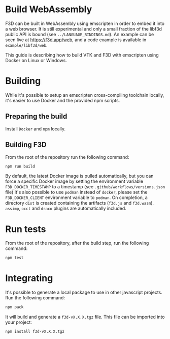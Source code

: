# Build WebAssembly

F3D can be built in WebAssembly using emscripten in order to embed it into a web browser.
It is still experimental and only a small fraction of the libf3d public API is bound (see `../LANGUAGE_BINDINGS.md`).
An example can be seen live at https://f3d.app/web, and a code example is available in `example/libf3d/web`.

This guide is describing how to build VTK and F3D with emscripten using Docker on Linux or Windows.

# Building

While it's possible to setup an emscripten cross-compiling toolchain locally, it's easier to use Docker and the provided npm scripts.

## Preparing the build

Install `Docker` and `npm` locally.

## Building F3D

From the root of the repository run the following command:

```sh
npm run build
```

By default, the latest Docker image is pulled automatically, but you can force a specific Docker image by setting the environment variable `F3D_DOCKER_TIMESTAMP` to a timestamp (see `.github/workflows/versions.json` file)
It's also possible to use `podman` instead of `docker`, please set the `F3D_DOCKER_CLIENT` environment variable to `podman`.
On completion, a directory `dist` is created containing the artifacts (`f3d.js` and `f3d.wasm`).
`assimp`, `occt` and `draco` plugins are automatically included.

# Run tests

From the root of the repository, after the build step, run the following command:

```sh
npm test
```

# Integrating

It's possible to generate a local package to use in other javascript projects.
Run the following command:

```sh
npm pack
```

It will build and generate a `f3d-vX.X.X.tgz` file.
This file can be imported into your project:

```sh
npm install f3d-vX.X.X.tgz
```
